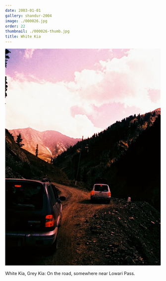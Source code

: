 ```yaml
---
date: 2003-01-01
gallery: shandur-2004
image: ./000026.jpg
order: 22
thumbnail: ./000026-thumb.jpg
title: White Kia
---
```


![White Kia](./000026.jpg)

White Kia, Grey Kia: On the road, somewhere near Lowari Pass.